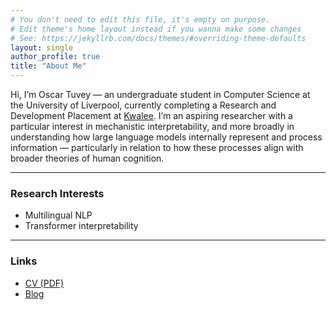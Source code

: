 ```yaml
---
# You don't need to edit this file, it's empty on purpose.
# Edit theme's home layout instead if you wanna make some changes
# See: https://jekyllrb.com/docs/themes/#overriding-theme-defaults
layout: single
author_profile: true
title: "About Me"
---
```


Hi, I’m Oscar Tuvey — an undergraduate student in Computer Science at the University of Liverpool, currently completing a Research and Development Placement at [Kwalee](https://www.kwalee.com/).
I’m an aspiring researcher with a particular interest in mechanistic interpretability, and more broadly in understanding how large language models internally represent and process information — particularly in relation to how these processes align with broader theories of human cognition.

---

### Research Interests

- Multilingual NLP
- Transformer interpretability

---

### Links

- [CV (PDF)](/assets/images/CV.pdf)
- [Blog](/blog/)
